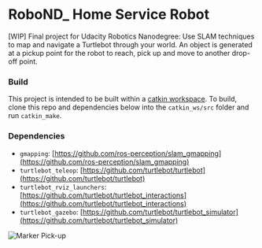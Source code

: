 # RoboND_ Home Service Robot
[WIP] Final project for Udacity Robotics Nanodegree: Use SLAM techniques to map and navigate a Turtlebot through your world. An object is generated at a pickup point for the robot to reach, pick up and move to another drop-off point.

### Build
This project is intended to be built within a [catkin workspace](http://wiki.ros.org/catkin/workspaces#Catkin_Workspaces). To build, clone this repo and dependencies below into the `catkin_ws/src` folder and run `catkin_make`.

### Dependencies
* `gmapping`: [https://github.com/ros-perception/slam_gmapping](https://github.com/ros-perception/slam_gmapping)
* `turtlebot_teleop`: [https://github.com/turtlebot/turtlebot](https://github.com/turtlebot/turtlebot)
* `turtlebot_rviz_launchers`: [https://github.com/turtlebot/turtlebot_interactions](https://github.com/turtlebot/turtlebot_interactions)
* `turtlebot_gazebo`: [https://github.com/turtlebot/turtlebot_simulator](https://github.com/turtlebot/turtlebot_simulator)


![Marker Pick-up](https://github.com/GeorgieChallis/RoboND_HomeServiceRobot/image/Marker%20pickup.png)
